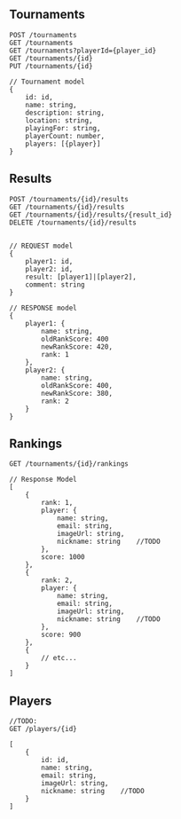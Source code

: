
## Tournaments

    POST /tournaments
    GET /tournaments
    GET /tournaments?playerId={player_id}
    GET /tournaments/{id}
    PUT /tournaments/{id}

    // Tournament model
    {
        id: id,
        name: string,
        description: string,
        location: string,
        playingFor: string,
        playerCount: number,
        players: [{player}]
    }

## Results

    POST /tournaments/{id}/results
    GET /tournaments/{id}/results
    GET /tournaments/{id}/results/{result_id}
    DELETE /tournaments/{id}/results


    // REQUEST model
    {
        player1: id,
        player2: id,
        result: [player1]|[player2],
        comment: string
    }

    // RESPONSE model
    {
        player1: {
            name: string,
            oldRankScore: 400 
            newRankScore: 420,
            rank: 1
        },
        player2: {
            name: string,
            oldRankScore: 400,
            newRankScore: 380,
            rank: 2
        }
    }

## Rankings

    GET /tournaments/{id}/rankings

    // Response Model
    [
        {
            rank: 1,
            player: {
                name: string,
                email: string,
                imageUrl: string,
                nickname: string    //TODO
            },
            score: 1000
        },
        {
            rank: 2,
            player: {
                name: string,
                email: string,
                imageUrl: string,
                nickname: string    //TODO
            },
            score: 900
        },
        {
            // etc...
        }
    ]

## Players

    //TODO: 
    GET /players/{id}

    [
        {
            id: id,
            name: string,
            email: string,
            imageUrl: string,
            nickname: string    //TODO
        }
    ]
